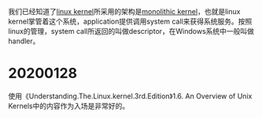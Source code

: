 我们已经知道了[linux kernel](https://en.wikipedia.org/wiki/Linux_kernel)所采用的架构是[monolithic kernel](https://en.wikipedia.org/wiki/Monolithic_kernel)，也就是linux kernel掌管着这个系统，application提供调用system call来获得系统服务。按照linux的管理，system call所返回的叫做descriptor，在Windows系统中一般叫做handler。

# 20200128

使用《Understanding.The.Linux.kernel.3rd.Edition》1.6. An Overview of Unix Kernels中的内容作为入场是非常好的。